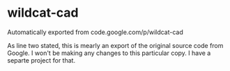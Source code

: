 # wildcat-cad
Automatically exported from code.google.com/p/wildcat-cad

As line two stated, this is mearly an export of the original source code from Google. I won't be making any changes to this particular copy. I have a separte project for that.
